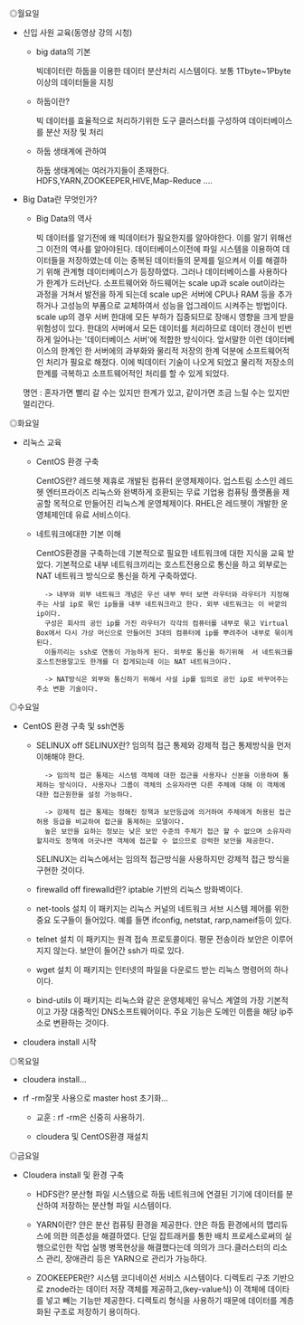 ◎월요일

* 신입 사원 교육(동영상 강의 시청)
    - big data의 기본

        빅데이터란 하둡을 이용한 데이터 분산처리 시스템이다.
        보통 1Tbyte~1Pbyte이상의 데이터들을 지칭

    - 하둡이란?

        빅 데이터를 효율적으로 처리하기위한 도구
        클러스터를 구성하여 데이터베이스를 분산 저장 및 처리

    - 하둡 생태계에 관하여

        하둡 생태계에는 여러가지들이 존재한다.
        HDFS,YARN,ZOOKEEPER,HIVE,Map-Reduce ....

* Big Data란 무엇인가?
    - Big Data의 역사

        빅 데이터를 알기전에 왜 빅데이터가 필요한지를 알아야한다.
        이를 알기 위해선 그 이전의 역사를 알아야된다.
        데이터베이스이전에 파일 시스템을 이용하여 데이터들을 저장하였는데
        이는 중복된 데이터들의 문제를 일으켜서 이를 해결하기 위해 관계형 데이터베이스가 등장하였다. 그러나 데이터베이스를 사용하다가 한계가 드러난다.
        소프트웨어와 하드웨어는 scale up과 scale out이라는 과정을 거쳐서 발전을 하게 되는데 
        scale up은 서버에 CPU나 RAM 등을 추가하거나 고성능의 부품으로 교체하여서 성능을 업그레이드 시켜주는 방법이다. scale up의 경우 서버 한대에 모든 부하가 집중되므로 장애시 영향을 크게 받을 위험성이 있다. 한대의 서버에서 모든 데이터를 처리하므로 데이터 갱신이 빈번하게 일어나는 '데이터베이스 서버'에 적합한 방식이다.
        앞서말한 이런 데이터베이스의 한계인 한 서버에의 과부화와 물리적 저장의 한계 덕분에 소프트웨어적인 처리가 필요로 해졌다. 
        이에 빅데이터 기술이 나오게 되었고 물리적 저장소의 한계를 극복하고 소프트웨어적인 처리를 할 수 있게 되었다.

    명언 : 혼자가면 빨리 갈 수는 있지만 한계가 있고, 같이가면 조금 느릴 수는 있지만 멀리간다.

◎화요일

* 리눅스 교육
    - CentOS 환경 구축

        CentOS란? 레드헷 제휴로 개발된 컴퓨터 운영체제이다. 업스트림 소스인 레드헷 엔터프라이즈 리눅스와 완벽하게 호환되는 무료 기업용 컴퓨팅 플랫폼을 제공할 목적으로 만들어진 리눅스계 운영체제이다.
        RHEL은 레드헷이 개발한 운영체제인데 유료 서비스이다. 

    - 네트워크에대한 기본 이해

        CentOS환경을 구축하는데 기본적으로 필요한 네트워크에 대한 지식을 교육 받았다. 기본적으로 내부 네트워크끼리는 호스트전용으로 통신을 하고 외부로는 NAT 네트워크 방식으로 통신을 하게 구축하였다.

            -> 내부와 외부 네트워크 개념은 우선 내부 부터 보면 라우터와 라우터가 지정해주는 사설 ip로 묶인 ip들을 내부 네트워크라고 한다. 외부 네트워크는 이 바깥의 ip이다. 
            구성은 회사의 공인 ip를 가진 라우터가 각각의 컴퓨터를 내부로 묶고 Virtual Box에서 다시 가상 머신으로 만들어진 3대의 컴퓨터에 ip를 뿌려주어 내부로 묶이게 된다. 
            이들끼리는 ssh로 연동이 가능하게 된다. 외부로 통신을 하기위해  서 네트워크를 호스트전용말고도 한개를 더 잡게되는데 이는 NAT 네트워크이다.

            -> NAT방식은 외부와 통신하기 위해서 사설 ip를 임의로 공인 ip로 바꾸어주는 주소 변환 기술이다. 

◎수요일

* CentOS 환경 구축 및 ssh연동
    - SELINUX off
        SELINUX란? 임의적 접근 통제와 강제적 접근 통제방식을 먼저 이해해야 한다.

            -> 임의적 접근 통제는 시스템 객체에 대한 접근을 사용자나 신분을 이용하여 통제하는 방식이다. 사용자나 그룹이 객체의 소유자라면 다른 주체에 대해 이 객체에 대한 접근원한을 설정 가능하다.

            -> 강제적 접근 통제는 정해진 정책과 보안등급에 의거하여 주체에게 허용된 접근허용 등급을 비교하여 접근을 통제하는 모델이다. 
            높은 보안을 요하는 정보는 낮은 보안 수준의 주체가 접근 할 수 없으며 소유자라 할지라도 정책에 어긋나면 객체에 접근할 수 없으므로 강력한 보안을 제공한다.

        SELINUX는 리눅스에서는 임의적 접근방식을 사용하지만 강제적 접근 방식을 구현한 것이다.

    - firewalld off
        firewalld란? iptable 기반의 리눅스 방화벽이다.
    
    - net-tools 설치
        이 패키지는 리눅스 커널의 네트워크 서브 시스템 제어를 위한 중요 도구들이 들어있다. 예를 들면 ifconfig, netstat, rarp,nameif등이 있다.

    - telnet 설치
        이 패키지는 원격 접속 프로토콜이다. 평문 전송이라 보안은 이루어지지 않는다. 보안이 들어간 ssh가 따로 있다.

    - wget 설치
        이 패키지는 인터넷의 파일을 다운로드 받는 리눅스 명령어의 하나이다.

    - bind-utils
        이 패키지는 리눅스와 같은 운영체제인 유닉스 계열의 가장 기본적이고 가장 대중적인 DNS소프트웨어이다. 주요 기능은 도메인 이름을 해당 ip주소로 변환하는 것이다.


* cloudera install 시작

◎목요일

* cloudera install...

* rf -rm잘못 사용으로 master host 초기화...
    - 교훈 : rf -rm은 신중히 사용하기.

    - cloudera 및 CentOS환경 재설치

◎금요일

* Cloudera install 및 환경 구축
    - HDFS란?
        분산형 파일 시스템으로 하둡 네트워크에 연결된 기기에 데이터를 분산하여 저장하는 분산형 파일 시스템이다.

    - YARN이란?
        얀은 분산 컴퓨팅 환경을 제공한다. 
        얀은 하둡 환경에서의 맵리듀스에 의한 의존성을 해결하였다.
        단일 잡트래커를 통한 배치 프로세스로써의 실행으로인한 작업 실행 병목현상을 해결했다는데 의의가 크다.클러스터의 리소스 관리, 장애관리 등은 YARN으로 관리가 가능하다.

    - ZOOKEEPER란?
        시스템 코디네이션 서비스 시스템이다. 디렉토리 구조 기반으로 znode라는 데이터 저장 객체를 제공하고,(key-value식) 이 객체에 데이타를 넣고 빼는 기능만 제공한다. 
        디렉토리 형식을 사용하기 때문에 데이터를 계층화된 구조로 저장하기 용이하다.

